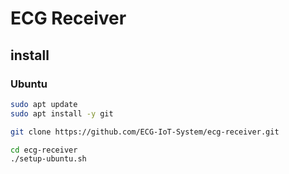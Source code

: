 # ECG Receiver

## install

### Ubuntu

```sh
sudo apt update
sudo apt install -y git

git clone https://github.com/ECG-IoT-System/ecg-receiver.git

cd ecg-receiver
./setup-ubuntu.sh
```
